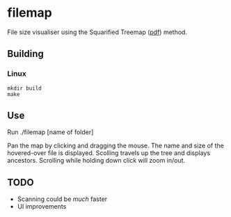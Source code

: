 # filemap

File size visualiser using the Squarified Treemap ([pdf](http://www.win.tue.nl/~vanwijk/stm.pdf)) method.

## Building

### Linux
```
mkdir build
make
```

## Use
Run ./filemap [name  of folder]

Pan the map by clicking and dragging the mouse.
The name and size of the hovered-over file is displayed.
Scolling travels up the tree and displays ancestors.
Scrolling while holding down click will zoom in/out.

## TODO
* Scanning could be _much_ faster
* UI improvements
